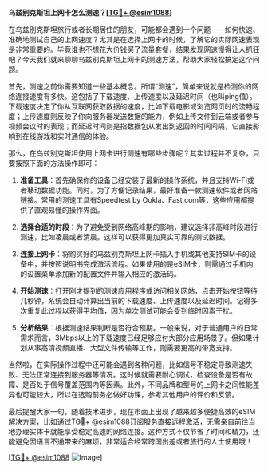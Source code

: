 **乌兹别克斯坦上网卡怎么测速？[[TG💪+ @esim1088](https://t.me/s/esim1088)]**

在乌兹别克斯坦旅行或者长期居住的朋友，可能都会遇到一个问题——如何快速、准确地测试自己的上网速度？尤其是在选择上网卡的时候，了解它的实际网速表现是非常重要的。毕竟谁也不想花大价钱买了流量套餐，结果发现网速慢得让人抓狂吧？今天我们就来聊聊乌兹别克斯坦上网卡的测速方法，帮助大家轻松搞定这个问题。

首先，测速之前你需要知道一些基本概念。所谓“测速”，简单来说就是检测你的网络连接速度有多快。这包括了下载速度、上传速度以及延迟时间（也叫ping值）。下载速度决定了你从互联网获取数据的速度，比如下载电影或浏览网页时的流畅程度；上传速度则反映了你向服务器发送数据的能力，例如上传文件到云端或者参与视频会议时的表现；而延迟时间则是指数据包从发出到返回的时间间隔，它直接影响到在线游戏和实时通信的体验。

那么，在乌兹别克斯坦使用上网卡进行测速有哪些步骤呢？其实过程并不复杂，只要按照下面的方法操作即可：

1. **准备工具**：首先确保你的设备已经安装了最新的操作系统，并且支持Wi-Fi或者移动数据功能。同时，为了方便记录结果，最好准备一款测速软件或者网站链接。常用的测速工具有Speedtest by Ookla、Fast.com等，这些应用都提供了直观易懂的操作界面。

2. **选择合适的时段**：为了避免受到网络高峰期的影响，建议选择非高峰时段进行测速，比如凌晨或者清晨。这样可以获得更加真实可靠的测试数据。

3. **连接上网卡**：将购买好的乌兹别克斯坦上网卡插入手机或其他支持SIM卡的设备中，并按照说明书完成激活流程。如果使用的是eSIM卡，则需通过手机内的设置菜单添加新的配置文件并输入相应的激活码。

4. **开始测速**：打开刚才提到的测速应用程序或访问相关网站，点击开始按钮等待几秒钟，系统会自动计算出当前的下载速度、上传速度以及延迟时间。记得多次重复此过程以获得平均值，因为单次测试可能会受到临时因素干扰。

5. **分析结果**：根据测速结果判断是否符合预期。一般来说，对于普通用户的日常需求而言，3Mbps以上的下载速度已经足够应付大部分应用场景了。但如果计划从事高清视频直播、大型文件传输等工作，则需要更高的带宽支持。

当然啦，在实际操作过程中还可能会遇到各种问题，比如信号不稳定导致测速失败、无法正常连接到服务器等情况。这时候就需要耐心调试，检查设备是否有故障、是否处于信号覆盖范围内等因素。此外，不同品牌和型号的上网卡之间性能差异也可能较大，所以在选购前务必做好功课，参考其他用户的评价和反馈。

最后提醒大家一句，随着技术进步，现在市面上出现了越来越多便捷高效的eSIM解决方案，比如通过TG💪+ @esim1088订阅服务直接远程激活，无需亲自前往当地办理实体卡就能享受稳定高速的网络连接。这种方式不仅节省了时间和精力，还能避免因语言不通带来的麻烦，非常适合经常跨国出差或者旅行的人士使用哦！

[[TG💪+ @esim1088](https://t.me/s/esim1088) ![Image](https://i.postimg.cc/4NQfJmqS/Snipaste-2025-05-13-00-14-12.png)]
